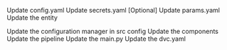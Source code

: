 Update config.yaml
Update secrets.yaml [Optional]
Update params.yaml
Update the entity

Update the configuration manager in src config
Update the components
Update the pipeline
Update the main.py 
Update the dvc.yaml